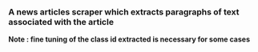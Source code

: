 ### A news articles scraper which extracts paragraphs of text associated with the article ###

**Note : fine tuning of the class id extracted is necessary for some cases**
